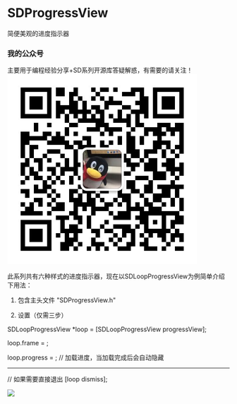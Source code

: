 # SDProgressView
简便美观的进度指示器

### 我的公众号
主要用于编程经验分享+SD系列开源库答疑解惑，有需要的请关注！
 ![](https://github.com/gsdios/SDCycleScrollView/blob/master/qrcode_for_gh_a69e5c4e13c4_430.jpg?raw=true)

此系列共有六种样式的进度指示器，现在以SDLoopProgressView为例简单介绍下用法：

1. 包含主头文件  "SDProgressView.h" 


2. 设置（仅需三步）

  SDLoopProgressView *loop = [SDLoopProgressView progressView];

  loop.frame = ;

  loop.progress = ; // 加载进度，当加载完成后会自动隐藏

---------------------------------------------------------------------------------------


// 如果需要直接退出
[loop dismiss];





![](http://cc.cocimg.com/bbs/attachment/Fid_19/19_441660_57ecfb07c257edf.gif)


